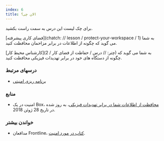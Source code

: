 ```yaml
---
index: 6
title: الان چی؟
---
```

برای چک لیست این درس به سمت راست بکشید.

[فضای کاری پیشرفته](chatch: // lesson / protect-your-workspace / 1) به شما می گوید که چگونه از اطلاعات در برابر مزاحمان محافظت کنید.

[کارشناس محیط کار](چتر: // درس / حفاظت از فضای کار / 2) به شما می گوید که چگونه از دستگاه های خود در برابر تهدیدات فیزیکی محافظت کنید.

### درسهای مرتبط

*   [برنامه ریزی امنیتی](umbrella://assess-your-risk/security-planning)

### منابع

* امنیت در یک Box، [محافظت از اطلاعات شما در برابر تهدیدات فیزیکی](https://securityinabox.org/en/guide/physical/)، به روز شده در تاریخ 28 ژوئن 2018.

### خواندن بیشتر

- مدافعان Frontline، [کتاب در مورد امنیت](https://www.frontlinedefenders.org/en/resource-publication/workbook-security-practical-steps-human-rights-defenders-risk).